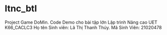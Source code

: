 # ltnc_btl
Project Game DoMin.
Code Demo cho bài tập lớn Lập trình Nâng cao UET K66_CACLC3
Họ tên Sinh viên: Lã Thị Thanh Thúy.
Mã Sinh Viên: 21020478
